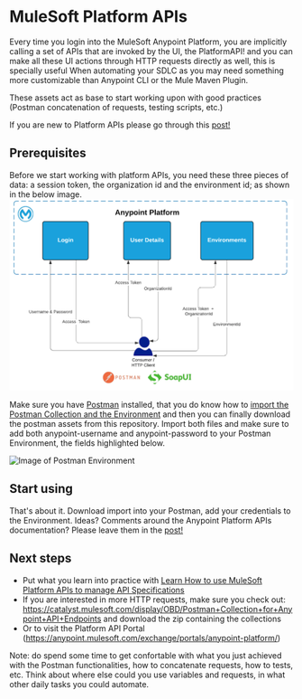 # MuleSoft Platform APIs

Every time you login into the MuleSoft Anypoint Platform, you are implicitly calling a set of APIs that are invoked by the UI, the PlatformAPI! and you can make all these UI actions through HTTP requests directly as well, this is specially useful When automating your SDLC as you may need something more customizable than Anypoint CLI or the Mule Maven Plugin.

These assets act as base to start working upon with good practices (Postman concatenation of requests, testing scripts, etc.) 

If you are new to Platform APIs please go through this [post!](https://blogs.mulesoft.com/dev/howto/get-started-with-platform-apis-and-postman-automation/)

## Prerequisites
Before we start working with platform APIs, you need these three pieces of data: a session token, the organization id and the environment id; as shown in the below image.
![Image of Process](https://raw.githubusercontent.com/angelalberici/mulesoft-platform-apis/master/img/PlatfromAPIBasics.png)

<p>Make sure you have <a href="https://www.postman.com/)" target="_blank" rel="noreferrer noopener" aria-label=" (opens in a new tab)">Postman</a> installed, that you do know how to <a href="https://learning.postman.com/docs/postman/collection-runs/working-with-data-files/#importing-sample-collection-files" target="_blank" rel="noreferrer noopener" aria-label=" (opens in a new tab)">import the Postman Collection and the Environment</a> and then you can finally download the postman assets from this repository. Import both files and make sure to add both anypoint-username and anypoint-password to your Postman Environment, the fields highlighted below.</p>

![Image of Postman Environment](https://lh3.googleusercontent.com/poaVvuZP-1GCEsjRsnf3tBJ99wIStmKEKzoXcVHDmUAxX3OtmgdKXIXYUm2NllTNjwat1Mwsk4UY7Tqovk8MisFTUKyuzQhlVKAUvn8aR4_Sjt3Qk2nC7dvpabw50kxfvOC6rlnX)

## Start using

That's about it. Download import into your Postman, add your credentials to the Environment. Ideas? Comments around the Anypoint Platform APIs documentation? Please leave them in the [post!](https://blogs.mulesoft.com/dev/howto/get-started-with-platform-apis-and-postman-automation/)

## Next steps 
-  Put what you learn into practice with [Learn How to use MuleSoft Platform APIs to manage API Specifications](https://developer.mulesoft.com/tutorials-and-howtos/quick-start/how-to-use-mulesoft-platform-apis-to-manage-api-specifications)
- If you are interested in more HTTP requests, make sure you check out: https://catalyst.mulesoft.com/display/OBD/Postman+Collection+for+Anypoint+API+Endpoints and download the zip containing the collections
-  Or to visit the Platform API Portal (https://anypoint.mulesoft.com/exchange/portals/anypoint-platform/) 


Note: do spend some time to get confortable with what you just achieved with the Postman functionalities, how to concatenate requests, how to tests, etc. Think about where else could you use variables and requests, in what other daily tasks you could automate. 
